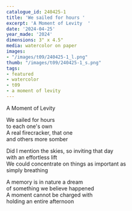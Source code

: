 ```yaml
---
catalogue_id: 240425-1
title: 'We sailed for hours '
excerpt: 'A Moment of Levity  '
date: '2024-04-25'
year_made: '2024'
dimensions: 3" x 4.5"
media: watercolor on paper
images:
- "/images/t09/240425-1_l.png"
thumb: "/images/t09/240425-1_s.png"
tags:
- featured
- watercolor
- t09
- a moment of levity
---
```

A Moment of Levity  
  
We sailed for hours  
to each one's own  
A real firecracker, that one  
and others more somber  
  
Did I mention the skies, so inviting that day  
with an effortless lift  
We could concentrate on things as important as  
simply breathing  
  
A memory is in nature a dream  
of something we believe happened  
A moment cannot be charged with  
holding an entire afternoon  
